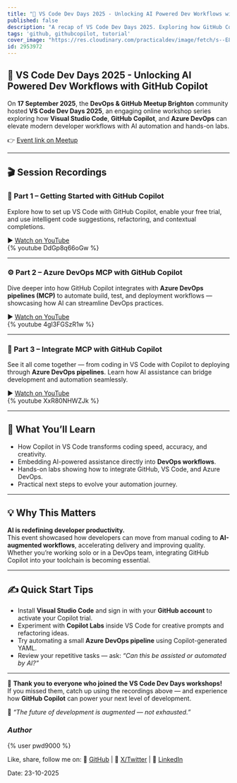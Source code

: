 ```yaml
---
title: "🚀 VS Code Dev Days 2025 - Unlocking AI Powered Dev Workflows with GitHub Copilot"
published: false
description: "A recap of VS Code Dev Days 2025. Exploring how GitHub Copilot and Azure DevOps elevate developer workflows with AI automation and hands on labs, learn all about MCPs and take part along the way with intuitive on-hands labs."
tags: 'github, githubcopilot, tutorial'
cover_image: "https://res.cloudinary.com/practicaldev/image/fetch/s--E8C7Rm4E--/c_imagga_scale,f_auto,fl_progressive,h_420,q_auto,w_1000/https://www.meetup.com/_next/image/?url=https%3A%2F%2Fsecure.meetupstatic.com%2Fphotos%2Fevent%2F1%2Fhighres_523715397.jpeg&w=1200&q=75"
id: 2953972
---
```


## 🚀 VS Code Dev Days 2025 - Unlocking AI Powered Dev Workflows with GitHub Copilot

On **17 September 2025**, the **DevOps & GitHub Meetup Brighton** community hosted **VS Code Dev Days 2025**, an engaging online workshop series exploring how **Visual Studio Code**, **GitHub Copilot**, and **Azure DevOps** can elevate modern developer workflows with AI automation and hands-on labs.

👉 [Event link on Meetup](https://www.meetup.com/devops-github-conf-brighton/events/310385643/?eventOrigin=group_past_events/)

---

## 🎬 Session Recordings

### 🧩 Part 1 – Getting Started with GitHub Copilot

Explore how to set up VS Code with GitHub Copilot, enable your free trial, and use intelligent code suggestions, refactoring, and contextual completions.

▶️ [Watch on YouTube](https://youtu.be/DdGp8q66oGw)  
{% youtube DdGp8q66oGw %}

---

### ⚙️ Part 2 – Azure DevOps MCP with GitHub Copilot

Dive deeper into how GitHub Copilot integrates with **Azure DevOps pipelines (MCP)** to automate build, test, and deployment workflows — showcasing how AI can streamline DevOps practices.

▶️ [Watch on YouTube](https://youtu.be/4gI3FGSzR1w)  
{% youtube 4gI3FGSzR1w %}

---

### 🔗 Part 3 – Integrate MCP with GitHub Copilot
See it all come together — from coding in VS Code with 
Copilot to deploying through **Azure DevOps pipelines**. Learn how AI assistance can bridge development and automation seamlessly.

▶️ [Watch on YouTube](https://youtu.be/XxR80NHWZJk)  
{% youtube XxR80NHWZJk %}

---

## 🧠 What You’ll Learn

- How Copilot in VS Code transforms coding speed, accuracy, and creativity.  
- Embedding AI-powered assistance directly into **DevOps workflows**.  
- Hands-on labs showing how to integrate GitHub, VS Code, and Azure DevOps.  
- Practical next steps to evolve your automation journey.

---

## 💡 Why This Matters

**AI is redefining developer productivity.**  
This event showcased how developers can move from manual coding to **AI-augmented workflows**, accelerating delivery and improving quality. Whether you’re working solo or in a DevOps team, integrating GitHub Copilot into your toolchain is becoming essential.

---

## ✍️ Quick Start Tips

- Install **Visual Studio Code** and sign in with your **GitHub account** to activate your Copilot trial.  
- Experiment with **Copilot Labs** inside VS Code for creative prompts and refactoring ideas.  
- Try automating a small **Azure DevOps pipeline** using Copilot-generated YAML.  
- Review your repetitive tasks — ask: *“Can this be assisted or automated by AI?”*

---

🎉 **Thank you to everyone who joined the VS Code Dev Days workshops!**  
If you missed them, catch up using the recordings above — and experience how **GitHub Copilot** can power your next level of development.  

💬 _“The future of development is augmented — not exhausted.”_

### _Author_

{% user pwd9000 %}

Like, share, follow me on: :octopus: [GitHub](https://github.com/Pwd9000-ML) | :penguin: [X/Twitter](https://x.com/pwd9000) | :space_invader: [LinkedIn](https://www.linkedin.com/in/marcel-pwd9000//)

Date: 23-10-2025
